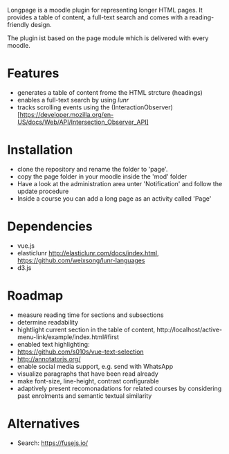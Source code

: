 

Longpage is a moodle plugin for representing longer HTML pages. It provides a table of content, a full-text search and comes with a reading-friendly design. 

The plugin ist based on the page module which is delivered with every moodle.

# Features
- generates a table of content frome the HTML strcture (headings)
- enables a full-text search by using *lunr*
- tracks scrolling events using the (InteractionObserver)[https://developer.mozilla.org/en-US/docs/Web/API/Intersection_Observer_API]

# Installation
* clone the repository and rename the folder to 'page'.
* copy the page folder in your moodle inside the 'mod' folder
* Have a look at the administration area unter 'Notification' and follow the update procedure
* Inside a course you can add a long page as an activity called 'Page'

# Dependencies
* vue.js
* elasticlunr http://elasticlunr.com/docs/index.html, https://github.com/weixsong/lunr-languages
* d3.js

# Roadmap
- measure reading time for sections and subsections
- determine readability
- hightlight current section in the table of content, http://localhost/active-menu-link/example/index.html#first
- enabled text highlighting: 
 - https://github.com/s010s/vue-text-selection
 - http://annotatorjs.org/
- enable social media support, e.g. send with WhatsApp
- visualize paragraphs that have been read already
- make font-size, line-height, contrast configurable
- adaptively present recomonadations for related courses by considering past enrolments and semantic textual similarity

# Alternatives
- Search: https://fusejs.io/